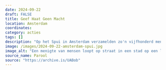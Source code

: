 ```yaml
---
date: 2024-09-22
draft: FALSE
title: Geef Haat Geen Macht
location: Amsterdam
coordinates: 
category: acties
tags: []
description: "Op het Spui in Amsterdam verzamelden zo'n vijfhonderd mensen zich voor een demonstratie tegen het Nederlandse kabinetsbeleid. In de toespraken en tijdens de mars werd ruime aandacht gegeven aan de manier waarop Nederland de genocide en de zionistische bezetting blijft steunen. "
image: /images/2024-09-22-amsterdam-spui.jpg
image_alt: "Een menigte van mensen loopt op straat in een stad op een lichte, zonnige dag, met auto's die langs hen heen gaan. Aan de voorkant lopen vijf mensen die samen een banner dragen. Op de banner staat de tekst 'Geef haat geen macht', met in de rechterbovenhoek van het spandoek een schildering van twee handen die elkaar schudden met de tekst 'Platform stop racisme' en daarnaast vele stickers met een Palestijnse vlag. De mensen die het spandoek dragen zingen of schreeuwen. In de menigte achter hen houden mensen borden, spandoeken, en Palestijnse vlaggen op."
source_name: Parool
source: "https://archive.is/UABob"
---
```

